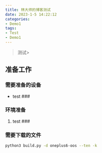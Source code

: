 ```yaml
---
title: 林大师的博客测试
date: 2023-1-5 14:22:12
categories:
- Demo1
tags:
- Test
- Demo1
---
```


> 测试>

## 准备工作

### 需要准备的设备

- test ###

### 环境准备
1. test ###

### 需要下载的文件

```bash
python3 build.py -d oneplus6-oos --ten -k
```
